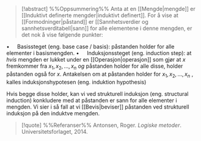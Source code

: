
> [!abstract] %%Oppsummering%%
Anta at en [[Mengde|mengde]] er [[Induktivt definerte mengder|induktivt definert]]. For å vise at [[Formodninger|påstand]] er [[Sannhetsverdier og sannhetsverditabell|sann]] for alle elementene i denne mengden, er det nok å vise følgende punkter:

$\bullet\quad$ Basissteget (eng. base case / basis):  påstanden holder for alle elementer i basismengden. 
$\bullet\quad$ Induksjonssteget (eng. induction step): at *hvis* mengden er lukket under en [[Operasjon|operasjon]] som gjør at $x$ fremkommer fra $x_1,x_2,\ldots,x_n$ *og* påstanden holder for alle disse, holder påstanden også for $x$. Antakelsen om at påstanden holder for $x_1,x_2,\ldots,x_n$ , kalles induksjonshypotesen (eng. induktion hypothesis)

Hvis begge disse holder, kan vi ved strukturell induksjon (eng. structural induction) konkludere med at påstanden er sann for alle elementer i mengden. Vi sier i så fall at vi [[Bevis|beviser]] påstanden ved strukturell induksjon på den induktve mengden.

> [!quote] %%Referanser%%
Antonsen, Roger. *Logiske metoder*. Universitetsforlaget, 2014.